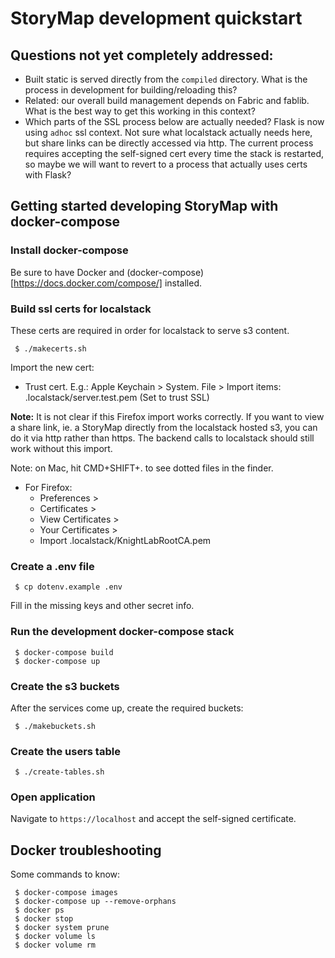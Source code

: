 # StoryMap development quickstart

## Questions not yet completely addressed:

 * Built static is served directly from the `compiled` directory. What is the process in development for building/reloading this?
 * Related: our overall build management depends on Fabric and fablib. What is the best way to get this working in this context?
 * Which parts of the SSL process below are actually needed? Flask is now using `adhoc` ssl context. Not sure what localstack actually needs here, but share links can be directly accessed via http. The current process requires accepting the self-signed cert every time the stack is restarted, so maybe we will want to revert to a process that actually uses certs with Flask?


## Getting started developing StoryMap with docker-compose

### Install docker-compose

Be sure to have Docker and (docker-compose)[https://docs.docker.com/compose/] installed.


### Build ssl certs for localstack

These certs are required in order for localstack to serve s3 content.

```
 $ ./makecerts.sh
```

Import the new cert:

 * Trust cert. E.g.: Apple Keychain > System. File > Import items: .localstack/server.test.pem (Set to trust SSL)

**Note:** It is not clear if this Firefox import works correctly. If you want to view a share link, ie. a StoryMap directly from the localstack hosted s3, you can do it via http rather than https. The backend calls to localstack should still work without this import.

Note: on Mac, hit CMD+SHIFT+. to see dotted files in the finder.

 * For Firefox:
    - Preferences >
    - Certificates >
    - View Certificates >
    - Your Certificates >
    - Import .localstack/KnightLabRootCA.pem


### Create a .env file

```
 $ cp dotenv.example .env
```

Fill in the missing keys and other secret info.


### Run the development docker-compose stack

```
 $ docker-compose build
 $ docker-compose up
```


### Create the s3 buckets

After the services come up, create the required buckets:

```
 $ ./makebuckets.sh
```

### Create the users table

```
 $ ./create-tables.sh
```


### Open application

Navigate to `https://localhost` and accept the self-signed certificate.


## Docker troubleshooting

Some commands to know:

```
 $ docker-compose images
 $ docker-compose up --remove-orphans
 $ docker ps
 $ docker stop
 $ docker system prune
 $ docker volume ls
 $ docker volume rm
```
